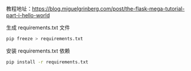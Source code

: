 教程地址：https://blog.miguelgrinberg.com/post/the-flask-mega-tutorial-part-i-hello-world

生成 requirements.txt 文件

```bash
pip freeze > requirements.txt
```

安装 requirements.txt 依赖

```bash
pip install -r requirements.txt
```
